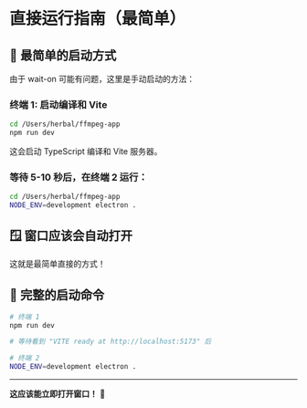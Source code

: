 # 直接运行指南（最简单）

## 🎯 最简单的启动方式

由于 wait-on 可能有问题，这里是手动启动的方法：

### 终端 1: 启动编译和 Vite
```bash
cd /Users/herbal/ffmpeg-app
npm run dev
```
这会启动 TypeScript 编译和 Vite 服务器。

### 等待 5-10 秒后，在终端 2 运行：
```bash
cd /Users/herbal/ffmpeg-app
NODE_ENV=development electron .
```

## 🪟 窗口应该会自动打开

这就是最简单直接的方式！

## 📝 完整的启动命令

```bash
# 终端 1
npm run dev

# 等待看到 "VITE ready at http://localhost:5173" 后

# 终端 2  
NODE_ENV=development electron .
```

---

**这应该能立即打开窗口！** 🎉

